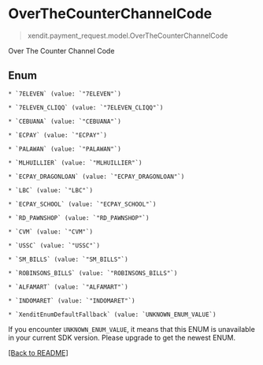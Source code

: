 # OverTheCounterChannelCode
> xendit.payment_request.model.OverTheCounterChannelCode

Over The Counter Channel Code


## Enum


    * `7ELEVEN` (value: `"7ELEVEN"`)

    * `7ELEVEN_CLIQQ` (value: `"7ELEVEN_CLIQQ"`)

    * `CEBUANA` (value: `"CEBUANA"`)

    * `ECPAY` (value: `"ECPAY"`)

    * `PALAWAN` (value: `"PALAWAN"`)

    * `MLHUILLIER` (value: `"MLHUILLIER"`)

    * `ECPAY_DRAGONLOAN` (value: `"ECPAY_DRAGONLOAN"`)

    * `LBC` (value: `"LBC"`)

    * `ECPAY_SCHOOL` (value: `"ECPAY_SCHOOL"`)

    * `RD_PAWNSHOP` (value: `"RD_PAWNSHOP"`)

    * `CVM` (value: `"CVM"`)

    * `USSC` (value: `"USSC"`)

    * `SM_BILLS` (value: `"SM_BILLS"`)

    * `ROBINSONS_BILLS` (value: `"ROBINSONS_BILLS"`)

    * `ALFAMART` (value: `"ALFAMART"`)

    * `INDOMARET` (value: `"INDOMARET"`)

    * `XenditEnumDefaultFallback` (value: `UNKNOWN_ENUM_VALUE`)

If you encounter `UNKNOWN_ENUM_VALUE`, it means that this ENUM is unavailable in your current SDK version. Please upgrade to get the newest ENUM.

[[Back to README]](../../README.md)



